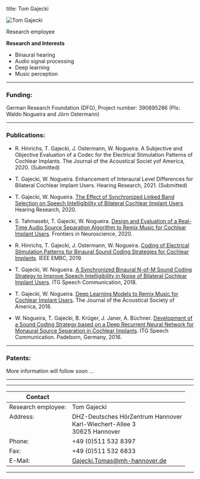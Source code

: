 title: Tom Gajecki 



![Tom Gajecki](Gajecki.jpg)


Research employee	


**Research and Interests**

* Binaural hearing
* Audio signal processing
* Deep learning
* Music perception

---
### Funding:

German Research Foundation (DFG), Project number: 390895286 (PIs: Waldo Nogueira and Jörn Ostermann)

---
### Publications:

- R. Hinrichs, T. Gajecki, J. Ostermann, W. Nogueira. A Subjective and Objective Evaluation of a Codec for the Electrical Stimulation Patterns of Cochlear Implants. The Journal of the Acoustical Societ yof America, 2020. (Submitted)

- T. Gajecki, W. Nogueira. Enhancement of Interaural Level Differences for Bilateral Cochlear Implant Users. Hearing Research, 2021. (Submitted)

- T. Gajecki, W. Nogueira. [The Effect of Synchronized Linked Band Selection on Speech Intelligibility of Bilateral Cochlear Implant Users](https://www.sciencedirect.com/science/article/pii/S0378595520303221). Hearing Research, 2020.

- S. Tahmasebi, T. Gajecki, W. Nogueira. [Design and Evaluation of a Real-Time Audio Source Separation Algorithm to Remix Music for Cochlear Implant Users](https://www.frontiersin.org/articles/10.3389/fnins.2020.00434/full). Frontiers in Neuroscience, 2020.

- R. Hinrichs, T. Gajecki, J. Ostermann, W. Nogueira. [Coding of Electrical Stimulation Patterns for Binaural Sound Coding Strategies for Cochlear Implants](https://ieeexplore.ieee.org/document/8857271). IEEE EMBC, 2019.

- T. Gajecki, W. Nogueira. [A Synchronized Binaural N-of-M Sound Coding Strategy to Improve Speech Intelligibility in Noise of Bilateral Cochlear Implant Users](https://ieeexplore.ieee.org/document/8578042). ITG Speech Communication, 2018.

- T. Gajecki, W. Nogueira. [Deep Learning Models to Remix Music for Cochlear Implant Users](https://asa.scitation.org/doi/10.1121/1.5042056). The Journal of the Acoustical Society of America, 2018.

- W. Nogueira, T. Gajecki, B. Krüger, J. Janer, A. Büchner. [Development of a Sound Coding Strategy based on a Deep Recurrent Neural Network for Monaural Source Separation in Cochlear Implants](https://ieeexplore.ieee.org/document/7776166). ITG Speech Communication. Padeborn, Germany, 2016.
 

---
### Patents: 
More information will follow soon ...

---

---

| Contact                 |                            |
| ------------------------|--------------------------- |
| Research employee:<br>          | Tom Gajecki |
| Address: <br><br><br>   | DHZ-Deutsches HörZentrum Hannover<br> Karl-Wiechert-Allee 3 <br> 30625 Hannover |
| Phone:                  | +49 (0)511 532 8397 |
| Fax:                    | +49 (0)511 532 6833 |
| E-Mail:                 |<Gajecki.Tomas@mh-hannover.de>|

---
    

    

